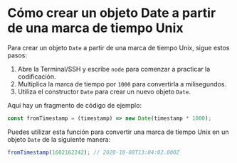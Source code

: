# Cómo crear un objeto Date a partir de una marca de tiempo Unix

Para crear un objeto `Date` a partir de una marca de tiempo Unix, sigue estos pasos:

1. Abre la Terminal/SSH y escribe `node` para comenzar a practicar la codificación.
2. Multiplica la marca de tiempo por `1000` para convertirla a milisegundos.
3. Utiliza el constructor `Date` para crear un nuevo objeto `Date`.

Aquí hay un fragmento de código de ejemplo:

```js
const fromTimestamp = (timestamp) => new Date(timestamp * 1000);
```

Puedes utilizar esta función para convertir una marca de tiempo Unix en un objeto `Date` de la siguiente manera:

```js
fromTimestamp(1602162242); // 2020-10-08T13:04:02.000Z
```
